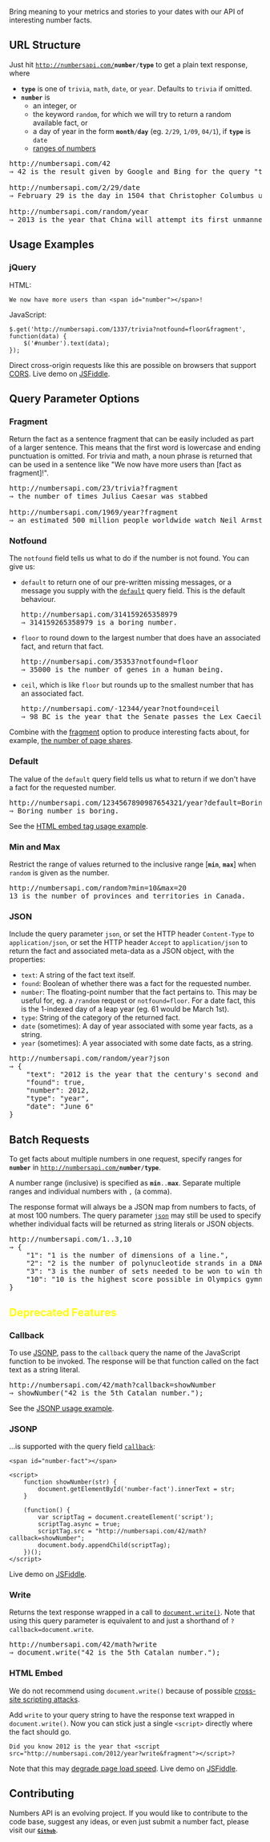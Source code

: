 Bring meaning to your metrics and stories to your dates with our API of interesting number facts.

## URL Structure

Just hit <code>http://numbersapi.com/<strong>number</strong>/<strong>type</strong></code> to get a plain text response, where

- **`type`** is one of `trivia`, `math`, `date`, or `year`. Defaults to `trivia` if omitted.
- **`number`** is
  - an integer, or
  - the keyword `random`, for which we will try to return a random available fact, or
  - a day of year in the form <code><strong>month</strong>/<strong>day</strong></code> (eg. `2/29`, `1/09`, `04/1`), if **`type`** is `date`
  - <a href="#batching">ranges of numbers</a>

<pre>
http://numbersapi.com/42
&rArr; 42 is the result given by Google and Bing for the query "the answer to life the universe and everything".

http://numbersapi.com/2/29/date
&rArr; February 29 is the day in 1504 that Christopher Columbus uses his knowledge of a lunar eclipse to convince Native Americans to provide him with supplies.

http://numbersapi.com/random/year
&rArr; 2013 is the year that China will attempt its first unmanned Moon landing.
</pre>

## Usage Examples

### jQuery

HTML:

    We now have more users than <span id="number"></span>!

JavaScript:

    $.get('http://numbersapi.com/1337/trivia?notfound=floor&fragment', function(data) {
        $('#number').text(data);
    });

Direct cross-origin requests like this are possible on browsers that support [CORS](http://en.wikipedia.org/wiki/Cross-Origin_Resource_Sharing). Live demo on [JSFiddle](http://jsfiddle.net/divad12/ffHEh/).



## Query Parameter Options

### Fragment

Return the fact as a sentence fragment that can be easily included as part of a larger sentence. This means that the first word is lowercase and ending punctuation is omitted. For trivia and math, a noun phrase is returned that can be used in a sentence like "We now have more users than [fact as fragment]!".

<pre>
http://numbersapi.com/23/trivia?fragment
&rArr; the number of times Julius Caesar was stabbed

http://numbersapi.com/1969/year?fragment
&rArr; an estimated 500 million people worldwide watch Neil Armstrong take his historic first steps on the Moon
</pre>

### Notfound

The `notfound` field tells us what to do if the number is not found. You can give us:

- `default` to return one of our pre-written missing messages, or a message you supply with the [`default`](#default) query field. This is the default behaviour.
  <pre>http://numbersapi.com/314159265358979
  &rArr; 314159265358979 is a boring number.</pre>
- `floor` to round down to the largest number that does have an associated fact, and return that fact.
  <pre>http://numbersapi.com/35353?notfound=floor
  &rArr; 35000 is the number of genes in a human being.</pre>
- `ceil`, which is like `floor` but rounds up to the smallest number that has an associated fact.
  <pre>http://numbersapi.com/-12344/year?notfound=ceil
  &rArr; 98 BC is the year that the Senate passes the Lex Caecilia Didia which bans omnibus bills.</pre>

Combine with the [fragment](#fragment) option to produce interesting facts about, for example, [the number of page shares](#visitors).

### Default

The value of the `default` query field tells us what to return if we don't have a fact for the requested number.

<pre>
http://numbersapi.com/1234567890987654321/year?default=Boring+number+is+boring.
&rArr; Boring number is boring.
</pre>

See the [HTML embed tag usage example](#single-script-tag).

### Min and Max

Restrict the range of values returned to the inclusive range \[**`min`**, **`max`**\] when `random` is given as the number.

<pre>
http://numbersapi.com/random?min=10&max=20
13 is the number of provinces and territories in Canada.
</pre>

### JSON

Include the query parameter `json`, or set the HTTP header `Content-Type` to `application/json`, or set the HTTP header `Accept` to `application/json` to return the fact and associated meta-data as a JSON object, with the properties:

- `text`: A string of the fact text itself.
- `found`: Boolean of whether there was a fact for the requested number.
- `number`: The floating-point number that the fact pertains to. This may be useful for, eg. a `/random` request or `notfound=floor`. For a date fact, this is the 1-indexed day of a leap year (eg. 61 would be March 1st).
- `type`: String of the category of the returned fact.
- `date` (sometimes): A day of year associated with some year facts, as a string.
- `year` (sometimes): A year associated with some date facts, as a string.

<pre>
http://numbersapi.com/random/year?json
&rArr; {
    "text": "2012 is the year that the century's second and last solar transit of Venus occurs on June 6.",
    "found": true,
    "number": 2012,
    "type": "year",
    "date": "June 6"
}
</pre>



<h2 id="batching">Batch Requests</h2>

To get facts about multiple numbers in one request, specify ranges for <code><strong>number</strong></code> in <code>http://numbersapi.com/<strong>number</strong>/<strong>type</strong></code>.

A number range (inclusive) is specified as <code><strong>min</strong>..<strong>max</strong></code>. Separate multiple ranges and individual numbers with `,` (a comma).

The response format will always be a JSON map from numbers to facts, of at most 100 numbers. The query parameter [`json`](/#json) may still be used to specify whether individual facts will be returned as string literals or JSON objects.

<pre>
http://numbersapi.com/1..3,10
&rArr; {
    "1": "1 is the number of dimensions of a line.",
    "2": "2 is the number of polynucleotide strands in a DNA double helix.",
    "3": "3 is the number of sets needed to be won to win the whole match in volleyball.",
    "10": "10 is the highest score possible in Olympics gymnastics competitions."
}
</pre>

<h2 style="color:yellow">Deprecated Features</h2>

### Callback

To use [JSONP](http://en.wikipedia.org/wiki/JSONP), pass to the `callback` query the name of the JavaScript function to be invoked. The response will be that function called on the fact text as a string literal.

<pre>
http://numbersapi.com/42/math?callback=showNumber
&rArr; showNumber("42 is the 5th Catalan number.");
</pre>

See the [JSONP usage example](#jsonp).

### JSONP

...is supported with the query field [`callback`](#callback):

    <span id="number-fact"></span>

    <script>
        function showNumber(str) {
            document.getElementById('number-fact').innerText = str;
        }

        (function() {
            var scriptTag = document.createElement('script');
            scriptTag.async = true;
            scriptTag.src = "http://numbersapi.com/42/math?callback=showNumber";
            document.body.appendChild(scriptTag);
        })();
    </script>

Live demo on [JSFiddle](http://jsfiddle.net/divad12/4A6Pw/).

### Write

Returns the text response wrapped in a call to [`document.write()`](https://developer.mozilla.org/en/document.write). Note that using this query parameter is equivalent to and just a shorthand of `?callback=document.write`.

<pre>
http://numbersapi.com/42/math?write
&rArr; document.write("42 is the 5th Catalan number.");
</pre>

<h3 id="single-script-tag">HTML Embed</h3>

We do not recommend using `document.write()` because of possible <a href="https://cheatsheetseries.owasp.org/cheatsheets/DOM_based_XSS_Prevention_Cheat_Sheet.html#example-dangerous-html-methods">cross-site scripting attacks</a>.

Add `write` to your query string to have the response text wrapped in `document.write()`. Now you can stick just a single `<script>` directly where the fact should go.

    Did you know 2012 is the year that <script src="http://numbersapi.com/2012/year?write&fragment"></script>?

Note that this may <a href="http://developer.yahoo.com/performance/rules.html#js_bottom">degrade page load speed</a>. Live demo on [JSFiddle](http://jsfiddle.net/divad12/vd58j/).

## Contributing

Numbers API is an evolving project. If you would like to contribute to the code base, suggest any ideas, or even just submit a number fact, please visit our <code><strong>[`Github`](https://github.com/rithmschool/numbers_api/blob/master/CONTRIBUTING.md)</strong></code>.

